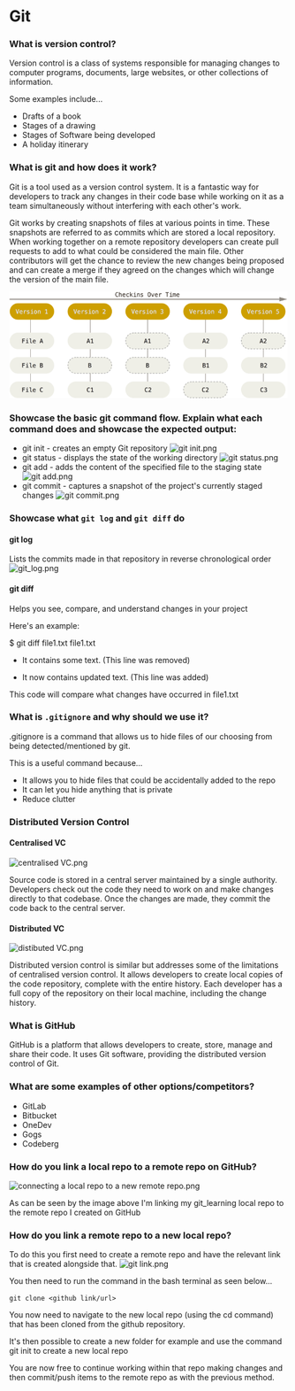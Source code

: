 # Git

### What is version control?

Version control is a class of systems responsible for managing changes to computer programs, documents, large websites, 
or other collections of information.

Some examples include...
* Drafts of a book
* Stages of a drawing
* Stages of Software being developed
* A holiday itinerary 

### What is git and how does it work?

Git is a tool used as a version control system. It is a fantastic way for developers to track any changes in their code
base while working on it as a team simultaneously without interfering with each other's work.

Git works by creating snapshots of files at various points in time. These snapshots are referred to as commits which are
stored a local repository. When working together on a remote repository developers can create pull requests to add to
what could be considered the main file. Other contributors will get the chance to review the new changes being proposed
and can create a merge if they agreed on the changes which will change the version of the main file.

![git_snapshots.png](Markdown_images%2Fgit_snapshots.png)

### Showcase the basic git command flow. Explain what each command does and showcase the expected output:

* git init - creates an empty Git repository
![git init.png](..%2F..%2F..%2F..%2F..%2FPictures%2Fgit%20init.png)
* git status - displays the state of the working directory
![git status.png](..%2F..%2F..%2F..%2F..%2FPictures%2Fgit%20status.png)
* git add - adds the content of the specified file to the staging state
![git add.png](..%2F..%2F..%2F..%2F..%2FPictures%2Fgit%20add.png)
* git commit - captures a snapshot of the project's currently staged changes
![git commit.png](..%2F..%2F..%2F..%2F..%2FPictures%2Fgit%20commit.png)

### Showcase what `git log` and `git diff` do

#### git log
Lists the commits made in that repository in reverse chronological order
![git_log.png](..%2F..%2F..%2F..%2F..%2FPictures%2Fgit_log.png)

#### git diff
Helps you see, compare, and understand changes in your project

Here's an example:

$ git diff file1.txt
file1.txt
- It contains some text.   (This line was removed)
+ It now contains updated text.   (This line was added)

This code will compare what changes have occurred in file1.txt


### What is `.gitignore` and why should we use it? 

.gitignore is a command that allows us to hide files of our choosing from being detected/mentioned by git.

This is a useful command because...
* It allows you to hide files that could be accidentally added to the repo
* It can let you hide anything that is private
* Reduce clutter

### Distributed Version Control

#### Centralised VC
![centralised VC.png](..%2F..%2F..%2F..%2F..%2FPictures%2Fcentralised%20VC.png)

Source code is stored in a central server maintained by a single authority. Developers check out the code they need to 
work on and make changes directly to that codebase. Once the changes are made, they commit the code back to the central 
server.

#### Distributed VC
![distibuted VC.png](..%2F..%2F..%2F..%2F..%2FPictures%2Fdistibuted%20VC.png)

Distributed version control is similar but addresses some of the limitations of centralised version control. It allows 
developers to create local copies of the code repository, complete with the entire history. Each developer has a full 
copy of the repository on their local machine, including the change history.

### What is GitHub

GitHub is a platform that allows developers to create, store, manage and share their code. It uses Git 
software, providing the distributed version control of Git.

### What are some examples of other options/competitors?

* GitLab
* Bitbucket
* OneDev
* Gogs
* Codeberg

### How do you link a local repo to a remote repo on GitHub?

![connecting a local repo to a new remote repo.png](..%2F..%2F..%2F..%2F..%2FPictures%2Fconnecting%20a%20local%20repo%20to%20a%20new%20remote%20repo.png)

As can be seen by the image above I'm linking my git_learning local repo to the remote repo I created on GitHub

### How do you link a remote repo to a new local repo? 

To do this you first need to create a remote repo and have the relevant link that is created alongside that.
![git link.png](..%2F..%2F..%2F..%2F..%2FPictures%2Fgit%20link.png)

You then need to run the command in the bash terminal as seen below...
````
git clone <github link/url>
````
You now need to navigate to the new local repo (using the cd command) that has been cloned from the github repository.

It's then possible to create a new folder for example and use the command git init to create a new local repo

You are now free to continue working within that repo making changes and then commit/push items to the remote repo as
with the previous method.

